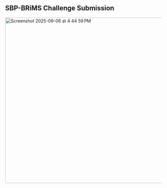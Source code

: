 ## SBP-BRiMS Challenge Submission

<img width="954" height="531" alt="Screenshot 2025-09-06 at 4 44 59 PM" src="https://github.com/user-attachments/assets/21c50ae2-fd64-41af-b0c9-ac84688051e6" />
